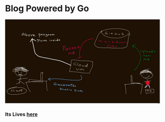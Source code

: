 
# Blog Powered by Go

![](/images/content.png)

###   Its Lives  [here](https://blog.openwaves.in/)

